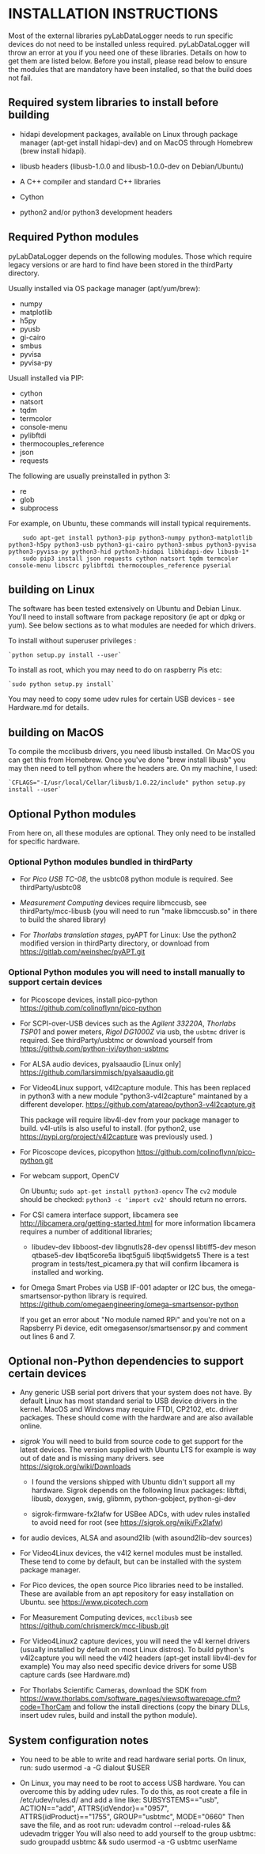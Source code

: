 # INSTALLATION INSTRUCTIONS

Most of the external libraries pyLabDataLogger needs to run specific devices do not need to be installed unless required. pyLabDataLogger will throw an error at you if you need one of these libraries. Details on how to get them are listed below. Before you install, please read below to ensure the modules that are mandatory have been installed, so that the build does not fail.

## Required system libraries to install before building

- hidapi development packages, available on Linux through package manager (apt-get install hidapi-dev) and on MacOS through Homebrew (brew install hidapi).

- libusb headers (libusb-1.0.0 and libusb-1.0.0-dev on Debian/Ubuntu)

- A C++ compiler and standard C++ libraries

- Cython

- python2 and/or python3 development headers

## Required Python modules

pyLabDataLogger depends on the following modules. Those which require legacy versions or are hard to find have been stored in the thirdParty directory.

Usually installed via OS package manager (apt/yum/brew):
- numpy
- matplotlib
- h5py
- pyusb
- gi-cairo
- smbus
- pyvisa
- pyvisa-py

Usuall installed via PIP:
- cython
- natsort
- tqdm
- termcolor
- console-menu
- pylibftdi
- thermocouples_reference
- json
- requests

The following are usually preinstalled in python 3:
- re
- glob
- subprocess

For example, on Ubuntu, these commands will install typical requirements.

```
    sudo apt-get install python3-pip python3-numpy python3-matplotlib python3-h5py python3-usb python3-gi-cairo python3-smbus python3-pyvisa python3-pyvisa-py python3-hid python3-hidapi libhidapi-dev libusb-1* 
    sudo pip3 install json requests cython natsort tqdm termcolor console-menu libscrc pylibftdi thermocouples_reference pyserial
```

## building on Linux

The software has been tested extensively on Ubuntu and Debian Linux. 
You'll need to install software from package repository (ie apt or dpkg or yum).
See below sections as to what modules are needed for which drivers.

To install without superuser privileges :

	`python setup.py install --user`

To install as root, which you may need to do on raspberry Pis etc:

	`sudo python setup.py install`

You may need to copy some udev rules for certain USB devices - see Hardware.md for details.

## building on MacOS

To compile the mcclibusb drivers, you need libusb installed. On MacOS you can get this
from Homebrew. Once you've done "brew install libusb" you may then need to tell python
where the headers are. On my machine, I used:

    `CFLAGS="-I/usr/local/Cellar/libusb/1.0.22/include" python setup.py install --user`

## Optional Python modules

From here on, all these modules are optional. They only need to be installed for specific hardware.

### Optional Python modules bundled in thirdParty

- For *Pico USB TC-08*, the usbtc08 python module is required. See thirdParty/usbtc08

- *Measurement Computing* devices require libmccusb, see thirdParty/mcc-libusb
  (you will need to run "make libmccusb.so" in there to build the shared library)

- For *Thorlabs translation stages*, pyAPT for Linux:
  Use the python2 modified version in thirdParty directory, or download from https://gitlab.com/weinshec/pyAPT.git

### Optional Python modules you will need to install manually to support certain devices

- for Picoscope devices, install pico-python
  https://github.com/colinoflynn/pico-python

- For SCPI-over-USB devices such as the _Agilent 33220A_, _Thorlabs TSP01_ and power meters, _Rigol DG1000Z_ via usb, the `usbtmc` driver is required.
  See thirdParty/usbtmc or download yourself from https://github.com/python-ivi/python-usbtmc

- For ALSA audio devices, pyalsaaudio  [Linux only]
  https://github.com/larsimmisch/pyalsaaudio.git

- For Video4Linux support, v4l2capture module.
  This has been replaced in python3 with a new module "python3-v4l2capture" maintaned by a different developer.
  https://github.com/atareao/python3-v4l2capture.git
  
  This package will require libv4l-dev from your package manager to build.  v4l-utils is also useful to install.
  (for python2, use https://pypi.org/project/v4l2capture was previously used. )

- For Picoscope devices, picopython
  https://github.com/colinoflynn/pico-python.git

- For webcam support, OpenCV

  On Ubuntu; `sudo apt-get install python3-opencv`
  The `cv2` module should be checked: `python3 -c 'import cv2'` should return no errors.

- For CSI camera interface support, libcamera
  see http://libcamera.org/getting-started.html for more information
  libcamera requires a number of additional libraries;
    - libudev-dev libboost-dev libgnutls28-dev openssl libtiff5-dev meson qtbase5-dev libqt5core5a libqt5gui5 libqt5widgets5
  There is a test program in tests/test_picamera.py that will confirm libcamera is installed and working.

- for Omega Smart Probes via USB IF-001 adapter or I2C bus, the omega-smartsensor-python library is required.
  https://github.com/omegaengineering/omega-smartsensor-python
  
  If you get an error about "No module named RPi" and you're not on a Rapsberry Pi device, edit
  omegasensor/smartsensor.py and comment out lines 6 and 7.

## Optional non-Python dependencies to support certain devices

- Any generic USB serial port drivers that your system does not have. By default Linux has most standard serial to USB device drivers in the kernel. MacOS and Windows may require FTDI, CP2102, etc. driver packages. These should come with the hardware and are also available online.

- *sigrok*
  You will need to build from source code to get support for the latest devices.
  The version supplied with Ubuntu LTS for example is way out of date and is missing many drivers.
  see https://sigrok.org/wiki/Downloads

    - I found the versions shipped with Ubuntu didn't support all my hardware. 
      Sigrok depends on the following linux packages:
          libftdi, libusb, doxygen, swig, glibmm, python-gobject, python-gi-dev

    - sigrok-firmware-fx2lafw for USBee ADCs, with udev rules installed to avoid
      need for root (see https://sigrok.org/wiki/Fx2lafw)

- for audio devices, ALSA and asound2lib (with asound2lib-dev sources)

- For Video4Linux devices, the v4l2 kernel modules must be installed. These tend to come by default, but can be installed with the system package manager.
    
- For Pico devices, the open source Pico libraries need to be installed.
  These are available from an apt repository for easy installation on Ubuntu.
  see https://www.picotech.com

- For Measurement Computing devices, `mcclibusb`
  see https://github.com/chrismerck/mcc-libusb.git

- For Video4Linux2 capture devices, you will need the v4l kernel drivers (usually installed by default on most Linux distros).
  To build python's v4l2capture you will need the v4l2 headers (apt-get install libv4l-dev for example)
  You may also need specific device drivers for some USB capture cards (see Hardware.md)

- For Thorlabs Scientific Cameras, download the SDK from https://www.thorlabs.com/software_pages/viewsoftwarepage.cfm?code=ThorCam
  and follow the install directions (copy the binary DLLs, insert udev rules, build and install the python module).

## System configuration notes

- You need to be able to write and read hardware serial ports. On linux, run:
    sudo usermod -a -G dialout $USER

- On Linux, you may need to be root to access USB hardware. You can overcome this by adding udev rules.
  To do this, as root create a file in /etc/udev/rules.d/ and add a line like:
  SUBSYSTEMS=="usb", ACTION=="add", ATTRS{idVendor}=="0957", ATTRS{idProduct}=="1755", GROUP="usbtmc", MODE="0660"
  Then save the file, and as root run: udevadm control --reload-rules && udevadm trigger
  You will also need to add yourself to the group usbtmc: sudo groupadd usbtmc && sudo usermod -a -G usbtmc userName
